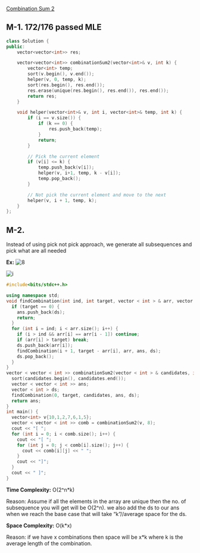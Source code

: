 [Combination Sum 2](https://leetcode.com/problems/combination-sum-ii/)

## M-1. 172/176 passed MLE

```cpp
class Solution {
public:
    vector<vector<int>> res;

    vector<vector<int>> combinationSum2(vector<int>& v, int k) {
        vector<int> temp;
        sort(v.begin(), v.end());
        helper(v, 0, temp, k);
        sort(res.begin(), res.end());
        res.erase(unique(res.begin(), res.end()), res.end());
        return res;
    }

    void helper(vector<int>& v, int i, vector<int>& temp, int k) {
        if (i == v.size()) {
            if (k == 0) {
                res.push_back(temp);
            }
            return;
        }

        // Pick the current element
        if (v[i] <= k) {
            temp.push_back(v[i]);
            helper(v, i+1, temp, k - v[i]);
            temp.pop_back();
        }

        // Not pick the current element and move to the next
        helper(v, i + 1, temp, k);
    }
};
```

## M-2.

Instead of using pick not pick approach, we generate all subsequences and pick what are all needed

**Ex:**
![8](https://lh6.googleusercontent.com/xsb46oCfbNclHzkzuOZqiGDcST0giAlFSAjWC-FcXA4oYidD7n6DHq3qj4oJ4_qqSk4dzrozFM1V1yF5N237h5oo2rbQo3Y752QRDtZhyTGsEAz0_cEafV0V5uVF6kZmRpQbgetd)

![i](https://lh6.googleusercontent.com/xsb46oCfbNclHzkzuOZqiGDcST0giAlFSAjWC-FcXA4oYidD7n6DHq3qj4oJ4_qqSk4dzrozFM1V1yF5N237h5oo2rbQo3Y752QRDtZhyTGsEAz0_cEafV0V5uVF6kZmRpQbgetd)

```cpp
#include<bits/stdc++.h>

using namespace std;
void findCombination(int ind, int target, vector < int > & arr, vector < vector < int >> & ans, vector < int > & ds) {
  if (target == 0) {
    ans.push_back(ds);
    return;
  }
  for (int i = ind; i < arr.size(); i++) {
    if (i > ind && arr[i] == arr[i - 1]) continue;
    if (arr[i] > target) break;
    ds.push_back(arr[i]);
    findCombination(i + 1, target - arr[i], arr, ans, ds);
    ds.pop_back();
  }
}
vector < vector < int >> combinationSum2(vector < int > & candidates, int target) {
  sort(candidates.begin(), candidates.end());
  vector < vector < int >> ans;
  vector < int > ds;
  findCombination(0, target, candidates, ans, ds);
  return ans;
}
int main() {
  vector<int> v{10,1,2,7,6,1,5};
  vector < vector < int >> comb = combinationSum2(v, 8);
  cout << "[ ";
  for (int i = 0; i < comb.size(); i++) {
    cout << "[ ";
    for (int j = 0; j < comb[i].size(); j++) {
      cout << comb[i][j] << " ";
    }
    cout << "]";
  }
  cout << " ]";
}
```

**Time Complexity:** O(2^n\*k)

Reason: Assume if all the elements in the array are unique then the no. of subsequence you will get will be O(2^n). we also add the ds to our ans when we reach the base case that will take “k”//average space for the ds.

**Space Complexity:** O(k\*x)

Reason: if we have x combinations then space will be x\*k where k is the average length of the combination.
